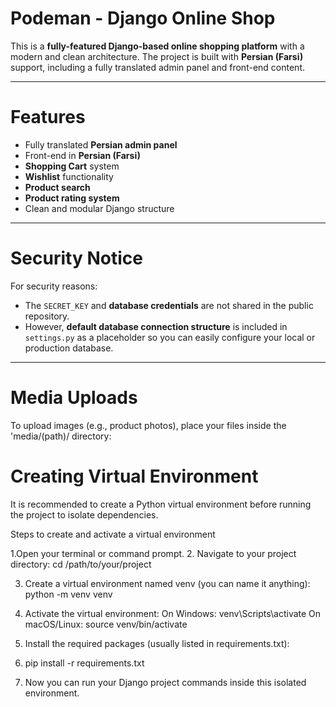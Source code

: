 # Podeman - Django Online Shop

This is a **fully-featured Django-based online shopping platform** with a modern and clean architecture. The project is built with **Persian (Farsi)** support, including a fully translated admin panel and front-end content.

---

# Features

- Fully translated **Persian admin panel**
- Front-end in **Persian (Farsi)**
- **Shopping Cart** system
- **Wishlist** functionality
- **Product search**
- **Product rating system**
- Clean and modular Django structure

---

# Security Notice

For security reasons:

- The `SECRET_KEY` and **database credentials** are not shared in the public repository.
- However, **default database connection structure** is included in `settings.py` as a placeholder so you can easily configure your local or production database.

---

# Media Uploads

To upload images (e.g., product photos), place your files inside the 'media/(path)/ directory:


# Creating Virtual Environment
It is recommended to create a Python virtual environment before running the project to isolate dependencies.

Steps to create and activate a virtual environment

1.Open your terminal or command prompt.
2. Navigate to your project directory:
 cd /path/to/your/project
 
3. Create a virtual environment named venv (you can name it anything):
  python -m venv venv

4. Activate the virtual environment:
  On Windows: venv\Scripts\activate
  On macOS/Linux: source venv/bin/activate

5. Install the required packages (usually listed in requirements.txt):
6.   pip install -r requirements.txt

6. Now you can run your Django project commands inside this isolated environment.




